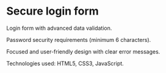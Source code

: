 # Secure login form

Login form with advanced data validation.

Password security requirements (minimum 6 characters).

Focused and user-friendly design with clear error messages.

Technologies used: HTML5, CSS3, JavaScript.
